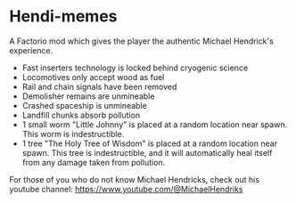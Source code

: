 # Hendi-memes

A Factorio mod which gives the player the authentic Michael Hendrick's
experience.

* Fast inserters technology is locked behind cryogenic science
* Locomotives only accept wood as fuel
* Rail and chain signals have been removed
* Demolisher remains are unmineable
* Crashed spaceship is unmineable
* Landfill chunks absorb pollution
* 1 small worm "Little Johnny" is placed at a random location near spawn. This
  worm is indestructible.
* 1 tree "The Holy Tree of Wisdom" is placed at a random location near spawn. This
  tree is indestructible, and it will automatically heal itself from any damage taken
  from pollution.

For those of you who do not know Michael Hendricks, check out his youtube
channel: https://www.youtube.com/@MichaelHendriks
